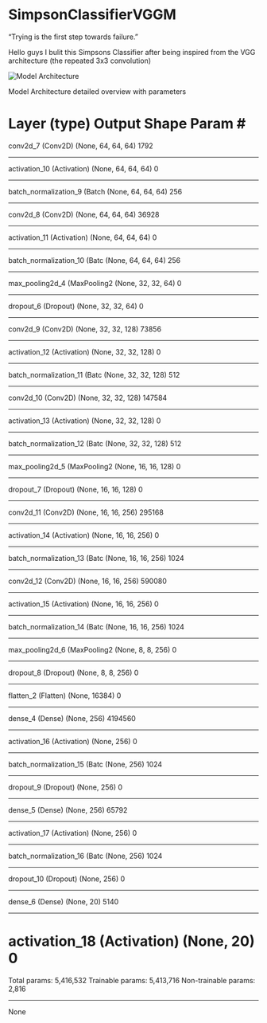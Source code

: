 # SimpsonClassifierVGGM

“Trying is the first step towards failure.”

Hello guys I bulit this Simpsons Classifier after being inspired from the VGG architecture (the repeated 3x3 convolution)


![Model Architecture]("https://github.com/siddhantjain07/SimpsonClassifierVGGM/blob/master/additional%20pictures/arch.png")


Model Architecture detailed overview with parameters


Layer (type)                 Output Shape              Param #   
=================================================================
conv2d_7 (Conv2D)            (None, 64, 64, 64)        1792      
_________________________________________________________________
activation_10 (Activation)   (None, 64, 64, 64)        0         
_________________________________________________________________
batch_normalization_9 (Batch (None, 64, 64, 64)        256       
_________________________________________________________________
conv2d_8 (Conv2D)            (None, 64, 64, 64)        36928     
_________________________________________________________________
activation_11 (Activation)   (None, 64, 64, 64)        0         
_________________________________________________________________
batch_normalization_10 (Batc (None, 64, 64, 64)        256       
_________________________________________________________________
max_pooling2d_4 (MaxPooling2 (None, 32, 32, 64)        0         
_________________________________________________________________
dropout_6 (Dropout)          (None, 32, 32, 64)        0         
_________________________________________________________________
conv2d_9 (Conv2D)            (None, 32, 32, 128)       73856     
_________________________________________________________________
activation_12 (Activation)   (None, 32, 32, 128)       0         
_________________________________________________________________
batch_normalization_11 (Batc (None, 32, 32, 128)       512       
_________________________________________________________________
conv2d_10 (Conv2D)           (None, 32, 32, 128)       147584    
_________________________________________________________________
activation_13 (Activation)   (None, 32, 32, 128)       0         
_________________________________________________________________
batch_normalization_12 (Batc (None, 32, 32, 128)       512       
_________________________________________________________________
max_pooling2d_5 (MaxPooling2 (None, 16, 16, 128)       0         
_________________________________________________________________
dropout_7 (Dropout)          (None, 16, 16, 128)       0         
_________________________________________________________________
conv2d_11 (Conv2D)           (None, 16, 16, 256)       295168    
_________________________________________________________________
activation_14 (Activation)   (None, 16, 16, 256)       0         
_________________________________________________________________
batch_normalization_13 (Batc (None, 16, 16, 256)       1024      
_________________________________________________________________
conv2d_12 (Conv2D)           (None, 16, 16, 256)       590080    
_________________________________________________________________
activation_15 (Activation)   (None, 16, 16, 256)       0         
_________________________________________________________________
batch_normalization_14 (Batc (None, 16, 16, 256)       1024      
_________________________________________________________________
max_pooling2d_6 (MaxPooling2 (None, 8, 8, 256)         0         
_________________________________________________________________
dropout_8 (Dropout)          (None, 8, 8, 256)         0         
_________________________________________________________________
flatten_2 (Flatten)          (None, 16384)             0         
_________________________________________________________________
dense_4 (Dense)              (None, 256)               4194560   
_________________________________________________________________
activation_16 (Activation)   (None, 256)               0         
_________________________________________________________________
batch_normalization_15 (Batc (None, 256)               1024      
_________________________________________________________________
dropout_9 (Dropout)          (None, 256)               0         
_________________________________________________________________
dense_5 (Dense)              (None, 256)               65792     
_________________________________________________________________
activation_17 (Activation)   (None, 256)               0         
_________________________________________________________________
batch_normalization_16 (Batc (None, 256)               1024      
_________________________________________________________________
dropout_10 (Dropout)         (None, 256)               0         
_________________________________________________________________
dense_6 (Dense)              (None, 20)                5140      
_________________________________________________________________
activation_18 (Activation)   (None, 20)                0         
=================================================================
Total params: 5,416,532
Trainable params: 5,413,716
Non-trainable params: 2,816
_________________________________________________________________
None
